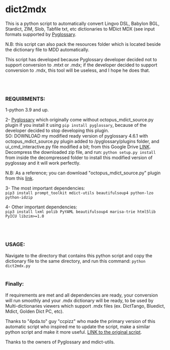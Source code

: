 # dict2mdx
This is a python script to automatically convert Lingvo DSL, Babylon BGL, Stardict, ZIM, Slob, Tabfile txt, etc dictionaries to MDict MDX (see input formats supported by [Pyglossary](https://github.com/ilius/pyglossary).  

N.B: this script can also pack the resources folder which is located beside the dictionary file to MDD automatically.

This script has developed because Pyglossary developer decided not to support conversion to .mtxt or .mdx; if the developer decided to support conversion to .mdx, this tool will be useless, and I hope he does that.

<br />
<br />

### REQUIRMENTS: 

1-python 3.9 and up.

2- [Pyglossary](https://github.com/ilius/pyglossary) which originally come without octopus_mdict_source.py plugin if you install it using `pip install pyglossary`, because of the developer decided to stop developing this plugin.  
SO: DOWNLOAD my modified ready version of pyglossary 4.6.1 with octopus_mdict_source.py plugin added to /pyglossary/plugins folder, and ui_cmd_interactive.py file modified a bit; from this Google Drive [LINK](https://drive.google.com/open?id=1bXm_PJUfZrcFX1zZAPC50DOsm4-gKlmJ). Decompress the downloaded zip file, and run: `python setup.py install` from inside the decompressed folder to install this modified version of pyglossay and it will work perfectly.

N.B: As a reference; you can download "octopus_mdict_source.py" plugin from this [link](https://gist.github.com/ilius/88d11fa37a4a40cd0d7f6535120b0693).

3- The most important dependencies:  
`pip3 install prompt_toolkit mdict-utils beautifulsoup4 python-lzo python-idzip`

4- Other important dependencies:  
`pip3 install lxml polib PyYAML beautifulsoup4 marisa-trie html5lib PyICU libzim>=1.0` 

<br />
<br />


### USAGE:

Navigate to the directory that contains this python script and copy the dictionary file to the same directory, and run this command:
`python dict2mdx.py`
<br />
<br />

### Finally:
If requirements are met and all dependencies are ready, your conversion will run smoothly and your .mdx dictionary will be ready, to be used by Multi-dictionaries viewers which support .mdx files (ex. DictTango, Bluedict, Mdict, Golden Dict PC, etc).  

Thanks to "4pda.to" guy "cсpizz" who made the primary version of this automatic script who inspired me to update the script, make a similar python script and make it more useful. [LINK to the original script](https://gist.github.com/glowinthedark/e393730e8477bb64f86fc99ec21d6303).

Thanks to the owners of Pyglossary and mdict-utils.
